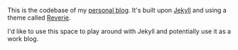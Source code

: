 This is the codebase of my [personal blog](https://snachodog.github.io/). It's built upon [Jekyll](https://jekyllrb.com/) and using a theme called [Reverie](https://github.com/amitmerchant1990/reverie). 

I'd like to use this space to play around with Jekyll and potentially use it as a work blog.
